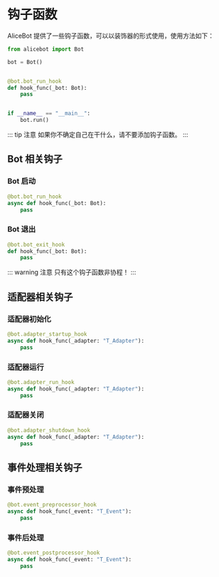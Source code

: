 # 钩子函数

AliceBot 提供了一些钩子函数，可以以装饰器的形式使用，使用方法如下：

```python
from alicebot import Bot

bot = Bot()


@bot.bot_run_hook
def hook_func(_bot: Bot):
    pass


if __name__ == "__main__":
    bot.run()

```

::: tip 注意
如果你不确定自己在干什么，请不要添加钩子函数。
:::

## Bot 相关钩子

### Bot 启动

```python
@bot.bot_run_hook
async def hook_func(_bot: Bot):
    pass
```

### Bot 退出

```python
@bot.bot_exit_hook
def hook_func(_bot: Bot):
    pass
```

::: warning 注意
只有这个钩子函数非协程！
:::

## 适配器相关钩子

### 适配器初始化

```python
@bot.adapter_startup_hook
async def hook_func(_adapter: "T_Adapter"):
    pass
```

### 适配器运行

```python
@bot.adapter_run_hook
async def hook_func(_adapter: "T_Adapter"):
    pass
```

### 适配器关闭

```python
@bot.adapter_shutdown_hook
async def hook_func(_adapter: "T_Adapter"):
    pass
```

## 事件处理相关钩子

### 事件预处理

```python
@bot.event_preprocessor_hook
async def hook_func(_event: "T_Event"):
    pass
```

### 事件后处理

```python
@bot.event_postprocessor_hook
async def hook_func(_event: "T_Event"):
    pass
```
